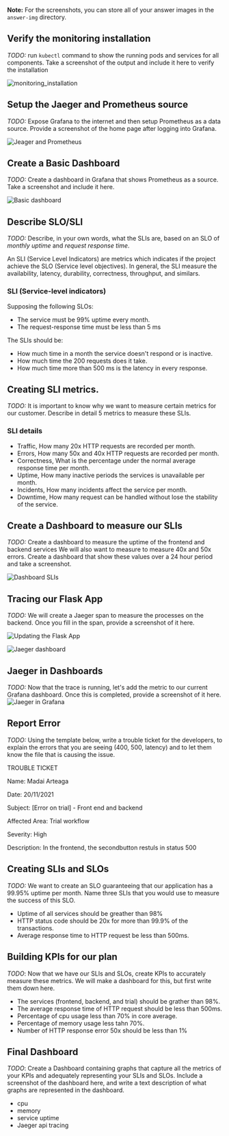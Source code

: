 **Note:** For the screenshots, you can store all of your answer images in the `answer-img` directory.

## Verify the monitoring installation

*TODO:* run `kubectl` command to show the running pods and services for all components. Take a screenshot of the output and include it here to verify the installation

![monitoring_installation](.\answer-img/1.%20Verify_installation.png)

## Setup the Jaeger and Prometheus source
*TODO:* Expose Grafana to the internet and then setup Prometheus as a data source. Provide a screenshot of the home page after logging into Grafana.

![Jeager and Prometheus](answer-img/2.%20Setup_jeager.png)

## Create a Basic Dashboard
*TODO:* Create a dashboard in Grafana that shows Prometheus as a source. Take a screenshot and include it here.

![Basic dashboard](answer-img/3.Basic_dashboard.png)

## Describe SLO/SLI
*TODO:* Describe, in your own words, what the SLIs are, based on an SLO of *monthly uptime* and *request response time*.

An SLI (Service Level Indicators) are metrics which indicates if the project achieve the SLO (Service level objectives).
In general, the SLI measure the availability, latency, durability, correctness, throughput, and similars.

### **SLI (Service-level indicators)**
Supposing the following SLOs:
- The service must be 99% uptime every month.
- The request-response time must be less than 5 ms

The SLIs should be:
- How much time in a month the service doesn't respond or is inactive.  
- How much time the 200 requests does it take.
- How much time more than 500 ms is the latency in every response.

## Creating SLI metrics.
*TODO:* It is important to know why we want to measure certain metrics for our customer. Describe in detail 5 metrics to measure these SLIs. 

### **SLI details**
- Traffic, How many 20x HTTP requests are recorded per month.
- Errors, How many 50x and 40x HTTP requests are recorded per month.
- Correctness, What is the percentage under the normal average response time per month.
- Uptime, How many inactive periods the services is unavailable per month.
- Incidents, How many incidents affect the service per month.
- Downtime, How many request can be handled without lose the stability of the service.

## Create a Dashboard to measure our SLIs
*TODO:* Create a dashboard to measure the uptime of the frontend and backend services We will also want to measure to measure 40x and 50x errors. Create a dashboard that show these values over a 24 hour period and take a screenshot.

![Dashboard SLIs](answer-img/4.%20Dashboard_SLIs.png)

## Tracing our Flask App
*TODO:*  We will create a Jaeger span to measure the processes on the backend. Once you fill in the span, provide a screenshot of it here.

![Updating the Flask App](answer-img/5.%20Flask.png)

![Jaeger dashboard](answer-img/5.1%20Jaeger.png)

## Jaeger in Dashboards
*TODO:* Now that the trace is running, let's add the metric to our current Grafana dashboard. Once this is completed, provide a screenshot of it here.
 ![Jaeger in Grafana](answer-img/6.%20Jaeger%20image.png)

## Report Error
*TODO:* Using the template below, write a trouble ticket for the developers, to explain the errors that you are seeing (400, 500, latency) and to let them know the file that is causing the issue.

TROUBLE TICKET

Name: Madai Arteaga

Date: 20/11/2021

Subject: [Error on trial] - Front end and backend

Affected Area: Trial workflow

Severity: High

Description: In the frontend, the secondbutton restuls in status 500


## Creating SLIs and SLOs
*TODO:* We want to create an SLO guaranteeing that our application has a 99.95% uptime per month. Name three SLIs that you would use to measure the success of this SLO.

* Uptime of all services should be greather than 98%
* HTTP status code should be 20x for more than 99.9% of the transactions.
* Average response time to HTTP request be less than 500ms.

## Building KPIs for our plan
*TODO*: Now that we have our SLIs and SLOs, create KPIs to accurately measure these metrics. We will make a dashboard for this, but first write them down here.

* The services (frontend, backend, and trial) should be grather than 98%.
* The average response time of HTTP request should be less than 500ms.
* Percentage of cpu usage less than 70% in core average.
* Percentage of memory usage less tahn 70%.
* Number of HTTP response error 50x should be less than 1%

## Final Dashboard
*TODO*: Create a Dashboard containing graphs that capture all the metrics of your KPIs and adequately representing your SLIs and SLOs. Include a screenshot of the dashboard here, and write a text description of what graphs are represented in the dashboard.  

* cpu
* memory
* service uptime
* Jaeger api tracing